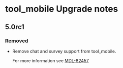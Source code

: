 # tool_mobile Upgrade notes

## 5.0rc1

### Removed

- Remove chat and survey support from tool_mobile.

  For more information see [MDL-82457](https://tracker.moodle.org/browse/MDL-82457)
